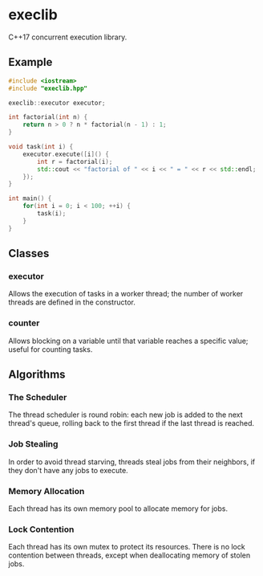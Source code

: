 # execlib

C++17 concurrent execution library.

## Example

```cpp
#include <iostream>
#include "execlib.hpp"

execlib::executor executor;

int factorial(int n) {
    return n > 0 ? n * factorial(n - 1) : 1;
}

void task(int i) {
    executor.execute([i]() {
        int r = factorial(i);
        std::cout << "factorial of " << i << " = " << r << std::endl;
    });
}

int main() {
    for(int i = 0; i < 100; ++i) {
        task(i);
    }
}
```

## Classes

### executor

Allows the execution of tasks in a worker thread; the number of worker threads are defined in the constructor.

### counter

Allows blocking on a variable until that variable reaches a specific value; useful for counting tasks.

## Algorithms

### The Scheduler

The thread scheduler is round robin: each new job is added to the next thread's queue, rolling back to the first thread if the last thread is reached.

### Job Stealing

In order to avoid thread starving, threads steal jobs from their neighbors, if they don't have any jobs to execute.

### Memory Allocation

Each thread has its own memory pool to allocate memory for jobs.

### Lock Contention

Each thread has its own mutex to protect its resources. There is no lock contention between threads, except when deallocating memory of stolen jobs.

